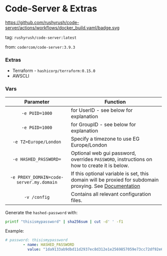 # Code-Server & Extras

https://github.com/rushyrush/code-server/actions/workflows/docker_build.yaml/badge.svg

tag: `rushyrush/code-server:latest`

from: `codercom/code-server:3.9.3`

### Extras
- Terraform - `hashicorp/terraform:0.15.0`
- AWSCLI

### Vars

| Parameter | Function |
| :----: | --- |
| `-e PUID=1000` | for UserID - see below for explanation |
| `-e PGID=1000` | for GroupID - see below for explanation |
| `-e TZ=Europe/London` | Specify a timezone to use EG Europe/London |
| `-e HASHED_PASSWORD=` | Optional web gui password, overrides `PASSWORD`, instructions on how to create it is below. |
| `-e PROXY_DOMAIN=code-server.my.domain` | If this optional variable is set, this domain will be proxied for subdomain proxying. See [Documentation](https://github.com/cdr/code-server/blob/master/doc/FAQ.md#sub-domains) |
| `-v /config` | Contains all relevant configuration files. |


Generate the `hashed-password` with:

```bash
printf "thisismypassword" | sha256sum | cut -d' ' -f1
```
Example:

```yaml
# password: thisismypassword
        - name: HASHED_PASSWORD
          value: "1da9133ab9dbd11d2937ec8d312e1e2569857059e73cc72df92e670928983ab5" 
```
